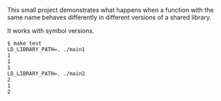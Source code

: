 This small project demonstrates what happens when a function with the same name
behaves differently in different versions of a shared library.

It works with symbol versions.
```
$ make test
LD_LIBRARY_PATH=. ./main1
1
1
1
LD_LIBRARY_PATH=. ./main2
2
1
2
```
